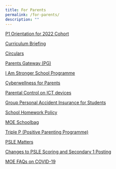 ```yaml
---
title: For Parents
permalink: /for-parents/
description: ""
---
```


<p><a href="/2022-p1/">P1 Orientation for 2022 Cohort</a></p>
<p><a href="/curriculum-briefing/">Curriculum Briefing</a></p>
<p><a href="/circulars/">Circulars</a></p>
<p><a href="/parents-gateway/">Parents Gateway (PG)</a></p>
<p><a href="/i-am-stronger-school-programme/">I Am Stronger School Programme</a></p>
<p><a href="https://ictconnection.moe.edu.sg/cyber-wellness/for-parents">Cyberwellness for Parents</a></p>
<p><a href="https://ictconnection.moe.edu.sg/cyber-wellness/for-parents/guides-and-tips/parental-controls">Parental Control on ICT devices</a></p>
<p><a href="https://www.income.com.sg/group-insurance-for-schools-and-moe-personnel/group-personal-accident-for-students">Group Personal Accident Insurance for Students</a></p>
<p><a href="/school-homework-policy/">School Homework Policy</a></p>
<p><a href="https://www.schoolbag.sg/">MOE Schoolbag</a></p>
<p><a href="/triple-p/">Triple P (Positive Parenting Programme)</a></p>
<p><a href="https://www.seab.gov.sg/home/examinations/psle">PSLE Matters</a></p>
<p><a href="https://www.moe.gov.sg/microsites/psle/resources/resources.html">Changes to PSLE Scoring and Secondary 1 Posting</a></p>
<p><a href="https://www.moe.gov.sg/page%20not%20found?item=%2ffaqs-wuhan-coronavirus-infection&user=extranet%5cAnonymous&site=moe-website">MOE FAQs on COVID-19</a></p>